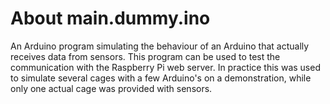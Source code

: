 # About main.dummy.ino
An Arduino program simulating the behaviour of an Arduino that actually
receives data from sensors. This program can be used to test the communication
with the Raspberry Pi web server. In practice this was used to simulate several
cages with a few Arduino's on a demonstration, while only one actual cage was provided with sensors.
